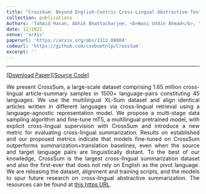 ```yaml
---
title: "CrossSum: Beyond English-Centric Cross-Lingual Abstractive Text Summarization for 1500+ Language Pairs"
collection: publications
Authors: 'Tahmid Hasan, Abhik Bhattacharjee, <b>Wasi Uddin Ahmad</b>, Yuan-Fang Li, Yong-Bin Kang, and Rifat Shahriyar.'
date: 12/2021
venue: 'arXiv'
paperurl: 'https://arxiv.org/abs/2112.08804'
codeurl: 'https://github.com/csebuetnlp/CrossSum'
excerpt: ''
---
```

---
<a href='https://arxiv.org/pdf/2112.08804.pdf' target="_blank">[Download Paper]</a><a href='https://github.com/csebuetnlp/CrossSum' target="_blank">[Source Code]</a>

<p align="justify">
We present CrossSum, a large-scale dataset comprising 1.65 million cross-lingual article-summary samples in 1500+ language-pairs constituting 45 languages. 
  We use the multilingual XL-Sum dataset and align identical articles written in different languages via cross-lingual retrieval using a language-agnostic 
  representation model. We propose a multi-stage data sampling algorithm and fine-tune mT5, a multilingual pretrained model, with explicit cross-lingual 
  supervision with CrossSum and introduce a new metric for evaluating cross-lingual summarization. Results on established and our proposed metrics indicate that 
  models fine-tuned on CrossSum outperforms summarization+translation baselines, even when the source and target language pairs are linguistically distant. To 
  the best of our knowledge, CrossSum is the largest cross-lingual summarization dataset and also the first-ever that does not rely on English as the pivot 
  language. We are releasing the dataset, alignment and training scripts, and the models to spur future research on cross-lingual abstractive summarization. 
  The resources can be found at <a href='https://github.com/csebuetnlp/CrossSum'>this https URL</a>.
</p>
